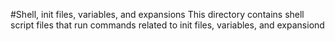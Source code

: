 #Shell, init files, variables, and expansions
This directory contains shell script files that run commands related to init files, variables, and expansiond
